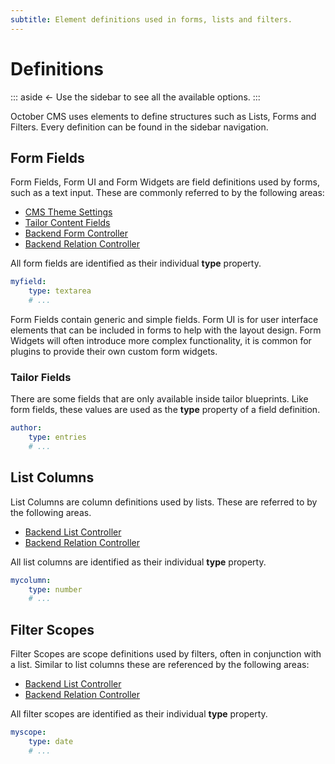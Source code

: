 ```yaml
---
subtitle: Element definitions used in forms, lists and filters.
---
```

# Definitions

::: aside
← Use the sidebar to see all the available options.
:::

October CMS uses elements to define structures such as Lists, Forms and Filters. Every definition can be found in the sidebar navigation.

## Form Fields

Form Fields, Form UI and Form Widgets are field definitions used by forms, such as a text input. These are commonly referred to by the following areas:

- [CMS Theme Settings](../cms/themes/settings.md)
- [Tailor Content Fields](../tailor/content-fields.md)
- [Backend Form Controller](../extend/forms/form-controller.md)
- [Backend Relation Controller](../extend/forms/relation-controller.md)

All form fields are identified as their individual **type** property.

```yaml
myfield:
    type: textarea
    # ...
```

Form Fields contain generic and simple fields. Form UI is for user interface elements that can be included in forms to help with the layout design. Form Widgets will often introduce more complex functionality, it is common for plugins to provide their own custom form widgets.

### Tailor Fields

There are some fields that are only available inside tailor blueprints. Like form fields, these values are used as the **type** property of a field definition.

```yaml
author:
    type: entries
    # ...
```

## List Columns

List Columns are column definitions used by lists. These are referred to by the following areas.

- [Backend List Controller](../extend/lists/list-controller.md)
- [Backend Relation Controller](../extend/forms/relation-controller.md)

All list columns are identified as their individual **type** property.

```yaml
mycolumn:
    type: number
    # ...
```

## Filter Scopes

Filter Scopes are scope definitions used by filters, often in conjunction with a list. Similar to list columns these are referenced by the following areas:

- [Backend List Controller](../extend/lists/list-controller.md)
- [Backend Relation Controller](../extend/forms/relation-controller.md)

All filter scopes are identified as their individual **type** property.

```yaml
myscope:
    type: date
    # ...
```
